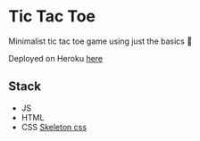 # Tic Tac Toe
Minimalist tic tac toe game using just the basics 🔨

Deployed on Heroku [here](https://vanilla-js-tictactoe-game.herokuapp.com/)

## Stack
- JS
- HTML
- CSS [Skeleton css](http://getskeleton.com/)